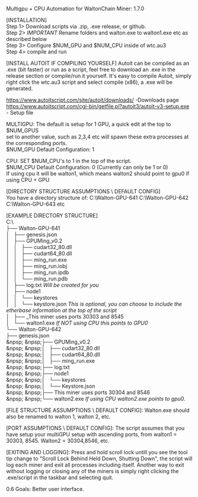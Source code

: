 Multigpu + CPU Automation for WaltonChain Miner: 1.7.0

[INSTALLATION]  \
Step 1> Download scripts via .zip, .exe release, or github.  \
Step 2> *IMPORTANT* Rename folders and walton.exe to walton1.exe etc as described below  \
Step 3> Configure $NUM_GPU and $NUM_CPU inside of wtc.au3\
Step 4> compile and run  

[INSTALL AUTOIT IF COMPILING YOURSELF]
Autoit can be compiled as an .exe (bit faster) or run as a script, feel free to download an .exe in the release section or compile/run it yourself.
It's easy to compile Autoit, simply right click the wtc.au3 script and select compile (x86), a .exe will be generated.

https://www.autoitscript.com/site/autoit/downloads/ -Downloads page  \
https://www.autoitscript.com/cgi-bin/getfile.pl?autoit3/autoit-v3-setup.exe - Setup file

MULTIGPU: The default is setup for 1 GPU, a quick edit at the top to $NUM_GPUS \
set to another value, such as 2,3,4 etc will spawn these extra processes at the corresponding ports.  \
$NUM_GPU Default Configuration: 1  

CPU: SET $NUM_CPU's to 1 in the top of the script.  \
$NUM_CPU Default Configuration: 0 (Currently can only be 1 or 0)  \
If using cpu it will be walton1, which means walton2 should point to gpu0 if using CPU + GPU

[DIRECTORY STRUCTURE ASSUMPTIONS \ DEFAULT CONFIG]  
You have a directory structure of:
C:\Walton-GPU-641
C:\Walton-GPU-642
C:\Walton-GPU-643 etc

[EXAMPLE DIRECTORY STRUCTURE]  \
C:\  \
├── Walton-GPU-641  \
│   ├── genesis.json  \
│   ├── GPUMing_v0.2     
│   │   ├── cudart32_80.dll  \
│   │   ├── cudart64_80.dll  \
│   │   ├── ming_run.exe   
│   │   ├── ming_run.iobj  \
│   │   ├── ming_run.ipdb   
│   │   └── ming_run.pdb  \
│   ├── log.txt   *Will be created for you*  \
│   ├── node1  \
│   │   └── keystores  \
│   │       └── keystore.json *This is optional, you can choose to include the etherbase information at the top of the script*  \
│   ├── _This miner uses ports 30303 and 8545  \
│   └── walton1.exe  *If NOT using CPU this points to GPU0*  \
└── Walton-GPU-642   
├── genesis.json  \
&npsp; &npsp;├── GPUMing_v0.2   
&npsp; &npsp;│   ├── cudart32_80.dll  \
&npsp; &npsp;│   ├── cudart64_80.dll  \
&npsp; &npsp;│   ├── ming_run.exe  \
&npsp; &npsp;├── log.txt  \
&npsp; &npsp;├── node1  \
&npsp; &npsp;│   └── keystores   
&npsp; &npsp;│       └── Keystore.json  \
&npsp; &npsp;├── This miner uses ports 30304 and 8546  \
&npsp; &npsp;└── walton2.exe  *If using CPU walton2.exe points to gpu0.*

[FILE STRUCTURE ASSUMPTIONS \ DEFAULT CONFIG]:
Walton.exe should also be renamed to walton 1, walton 2, etc.

[PORT ASSUMPTIONS \ DEFAULT CONFIG]:
The script assumes that you have setup your multiGPU setup with ascending ports, from walton1 = 30303, 8545.  Walton2 = 30304,8546, etc.

[EXITING AND LOGGING]:
Press and hold scroll lock untill you see the tool tip change to "Scroll Lock Behind Held Down, Shutting Down", the script will log each miner and exit all processes including itself.
Another way to exit without logging or closing any of the miners is simply right clicking the .exe/script in the taskbar and selecting quit. 


0.6 Goals: Better user interface.



